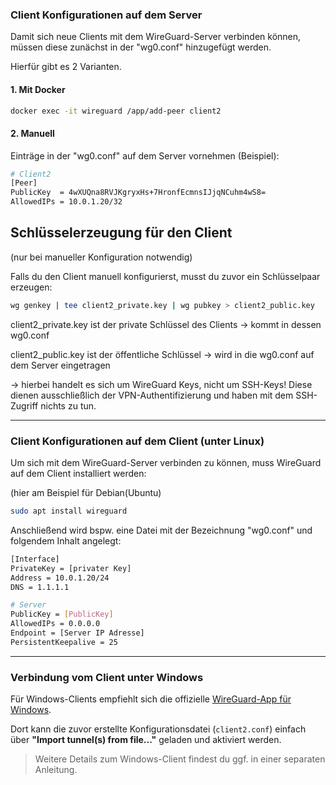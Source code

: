 ### Client Konfigurationen auf dem Server

Damit sich neue Clients mit dem WireGuard-Server verbinden können, müssen diese zunächst in der "wg0.conf" hinzugefügt werden.


Hierfür gibt es 2 Varianten.

#### 1. Mit Docker

```bash
docker exec -it wireguard /app/add-peer client2
```

#### 2. Manuell

Einträge in der "wg0.conf" auf dem Server vornehmen (Beispiel):

```bash
# Client2
[Peer]
PublicKey  = 4wXUQna8RVJKgryxHs+7HronfEcmnsIJjqNCuhm4wS8=
AllowedIPs = 10.0.1.20/32
```


## Schlüsselerzeugung für den Client 
(nur bei manueller Konfiguration notwendig)

Falls du den Client manuell konfigurierst, musst du zuvor ein Schlüsselpaar erzeugen:

```bash
wg genkey | tee client2_private.key | wg pubkey > client2_public.key
```

client2_private.key ist der private Schlüssel des Clients → kommt in dessen wg0.conf

client2_public.key ist der öffentliche Schlüssel → wird in die wg0.conf auf dem Server eingetragen


-> hierbei handelt es sich um WireGuard Keys, nicht um SSH-Keys!
Diese dienen ausschließlich der VPN-Authentifizierung und haben mit dem SSH-Zugriff nichts zu tun.


---

### Client Konfigurationen auf dem Client (unter Linux)

Um sich mit dem WireGuard-Server verbinden zu können, muss WireGuard auf dem Client installiert werden:

(hier am Beispiel für Debian(Ubuntu)

```bash
sudo apt install wireguard
```

Anschließend wird bspw. eine Datei mit der Bezeichnung "wg0.conf" und folgendem Inhalt angelegt:

```bash
[Interface]
PrivateKey = [privater Key]
Address = 10.0.1.20/24
DNS = 1.1.1.1

# Server
PublicKey = [PublicKey]
AllowedIPs = 0.0.0.0
Endpoint = [Server IP Adresse]
PersistentKeepalive = 25
```

---

### Verbindung vom Client unter Windows

Für Windows-Clients empfiehlt sich die offizielle [WireGuard-App für Windows](https://www.wireguard.com/install/).

Dort kann die zuvor erstellte Konfigurationsdatei (`client2.conf`) einfach über **"Import tunnel(s) from file..."** geladen und aktiviert werden.

> Weitere Details zum Windows-Client findest du ggf. in einer separaten Anleitung.
